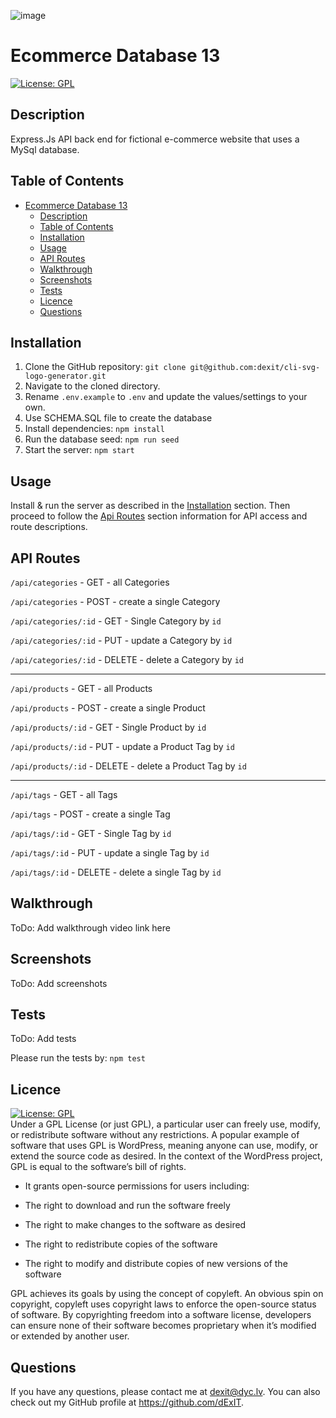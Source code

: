 ![image](https://user-images.githubusercontent.com/6205151/236349740-5517a2fc-b93e-4b97-bddf-cc844347e630.png)
# Ecommerce Database 13
  [![License: GPL](https://img.shields.io/badge/License-GPL-green.svg)](https://opensource.org/licenses/GPL)

## Description
Express.Js API back end for fictional e-commerce website that uses a MySql database.

## Table of Contents
- [Ecommerce Database 13](#ecommerce-database-13)
  - [Description](#description)
  - [Table of Contents](#table-of-contents)
  - [Installation](#installation)
  - [Usage](#usage)
  - [API Routes](#api-routes)
  - [Walkthrough](#walkthrough)
  - [Screenshots](#screenshots)
  - [Tests](#tests)
  - [Licence](#licence)
  - [Questions](#questions)


## Installation

1. Clone the GitHub repository:
``` git clone git@github.com:dexit/cli-svg-logo-generator.git ```
2. Navigate to the cloned directory.
3. Rename `.env.example` to `.env` and update the values/settings to your own.
4. Use SCHEMA.SQL file to create the database
5. Install dependencies:
``` npm install ```
6. Run the database seed:
``` npm run seed ```
7. Start the server:
``` npm start ```

## Usage
Install & run the server as described in the [Installation](#installation) section.
Then proceed to follow the [Api Routes](#api-routes) section information for API access and route descriptions.

## API Routes

 ``` /api/categories ``` - GET - all Categories

 ``` /api/categories ``` - POST - create a single Category

 ``` /api/categories/:id ``` - GET - Single Category by ```id```

 ``` /api/categories/:id ``` - PUT - update a Category by ```id```

 ``` /api/categories/:id ``` - DELETE - delete a Category by ```id```

 <hr>

 ``` /api/products ``` - GET - all Products

 ``` /api/products ``` - POST - create a single Product

 ``` /api/products/:id ``` - GET - Single Product by ```id```

 ``` /api/products/:id ``` - PUT - update a Product Tag by ```id```

 ``` /api/products/:id ``` - DELETE - delete a Product Tag by ```id```

<hr>

 ``` /api/tags ``` - GET - all Tags

 ``` /api/tags ``` - POST - create a single Tag

 ``` /api/tags/:id ``` - GET - Single Tag by ```id```

 ``` /api/tags/:id ``` - PUT - update a single Tag by ```id```

 ``` /api/tags/:id ``` - DELETE - delete a single Tag by ```id```

## Walkthrough
ToDo: Add walkthrough video link here

## Screenshots
ToDo: Add screenshots


## Tests
ToDo: Add tests

Please run the tests by:
``` npm test ```

## Licence
  [![License: GPL](https://img.shields.io/badge/License-GPL-green.svg)](https://opensource.org/licenses/GPL)
  \
Under a GPL License (or just GPL), a particular user can freely use, modify, or redistribute software without any restrictions. A popular example of software that uses GPL is WordPress, meaning anyone can use, modify, or extend the source code as desired. In the context of the WordPress project, GPL is equal to the software’s bill of rights.

- It grants open-source permissions for users including:

- The right to download and run the software freely

- The right to make changes to the software as desired

- The right to redistribute copies of the software

- The right to modify and distribute copies of new versions of the software

GPL achieves its goals by using the concept of copyleft. An obvious spin on copyright, copyleft uses copyright laws to enforce the open-source status of software. By copyrighting freedom into a software license, developers can ensure none of their software becomes proprietary when it’s modified or extended by another user.
  
## Questions
  
  If you have any questions, please contact me at dexit@dyc.lv. You can also check out my GitHub profile at <https://github.com/dExIT>.
